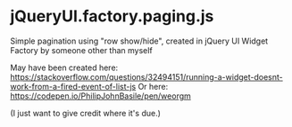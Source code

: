 # jQueryUI.factory.paging.js
Simple pagination using "row show/hide", created in jQuery UI Widget Factory by someone other than myself

May have been created here:
https://stackoverflow.com/questions/32494151/running-a-widget-doesnt-work-from-a-fired-event-of-list-js
Or here:
https://codepen.io/PhilipJohnBasile/pen/weorgm

(I just want to give credit where it's due.)
